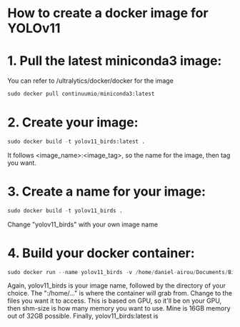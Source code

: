 # How to create a docker image for YOLOv11

# 1. Pull the latest miniconda3 image:

You can refer to /ultralytics/docker/docker for the image

```python
sudo docker pull continuumio/miniconda3:latest
```

# 2. Create your image:
```python
sudo docker build -t yolov11_birds:latest .
```
It follows <image_name>:<image_tag>, so the name for the image, then tag you want.

# 3. Create a name for your image:

```python
sudo docker build -t yolov11_birds .
```
Change "yolov11_birds" with your own image name

# 4. Build your docker container:

```python
sudo docker run --name yolov11_birds -v /home/daniel-airou/Documents/Bird_Project/ultralytics/ultralytics:/home/Documents/Bird_Project --gpus all --shm-size 16G -it yolov11_birds:latest
```
Again, yolov11_birds is your image name, followed by the directory of your choice. The ":/home/..." is where the container will grab from. Change to the files you want it to access.
This is based on GPU, so it'll be on your GPU, then shm-size is how many memory you want to use. Mine is 16GB memory out of 32GB possible. Finally, yolov11_birds:latest is 
